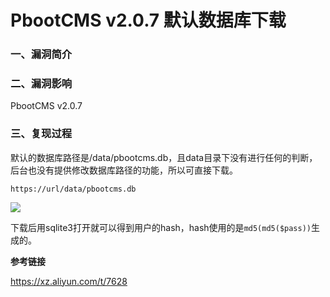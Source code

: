 # PbootCMS v2.0.7 默认数据库下载

### 一、漏洞简介

### 二、漏洞影响

PbootCMS v2.0.7

### 三、复现过程

默认的数据库路径是/data/pbootcms.db，且data目录下没有进行任何的判断，后台也没有提供修改数据库路径的功能，所以可直接下载。

`https://url/data/pbootcms.db`

![](images/15892015499384.png)


下载后用sqlite3打开就可以得到用户的hash，hash使用的是`md5(md5($pass))`生成的。

**参考链接**


https://xz.aliyun.com/t/7628
